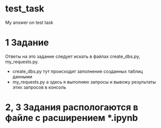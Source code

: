# test_task
My answer on test task

# 1 Задание

Ответы на это задание следует искать в файлах create_dbs.py, my_requests.py.
- create_dbs.py тут происходит заполнение созданных таблиц данными
- my_requests.py а здесь я выполняю запросы и вывожу результаты этих запросов в консоль

# 2, 3 Задания распологаются в файле с расширением *.ipynb
